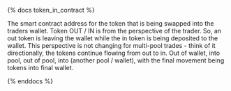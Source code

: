 {% docs token_in_contract %}

The smart contract address for the token that is being swapped into the traders wallet.
Token OUT / IN is from the perspective of the trader. So, an out token is leaving the wallet while the in token is being deposited to the wallet. This perspective is not changing for multi-pool trades - think of it directionally, the tokens continue flowing from out to in. Out of wallet, into pool, out of pool, into (another pool / wallet), with the final movement being tokens into final wallet.

{% enddocs %}
